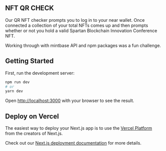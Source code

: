 
## NFT QR CHECK

Our QR NFT checker prompts you to log in to your near wallet. Once connected a collection of your total NFTs comes up and then prompts whether or not you hold a valid Spartan Blockchain Innovation Conference NFT. 

Working through with mintbase API and npm packages was a fun challenge.

## Getting Started

First, run the development server:

```bash
npm run dev
# or
yarn dev
```

Open [http://localhost:3000](http://localhost:3000) with your browser to see the result.


## Deploy on Vercel

The easiest way to deploy your Next.js app is to use the [Vercel Platform](https://vercel.com/new?utm_medium=default-template&filter=next.js&utm_source=create-next-app&utm_campaign=create-next-app-readme) from the creators of Next.js.

Check out our [Next.js deployment documentation](https://nextjs.org/docs/deployment) for more details.
